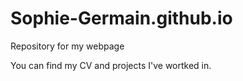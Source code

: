 # Sophie-Germain.github.io

Repository for my webpage


You can find my CV and projects I've wortked in.
